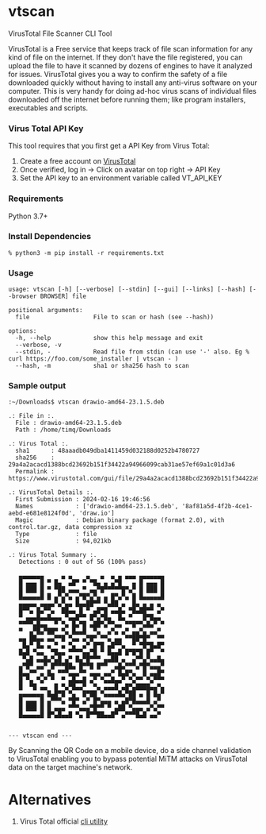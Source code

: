 # vtscan
VirusTotal File Scanner CLI Tool

VirusTotal is a Free service that keeps track of file scan information for any kind of file on the internet. If they don't have the file registered, you can upload the file to have it scanned by dozens of engines to have it analyzed for issues. VirusTotal gives you a way to confirm the safety of a file downloaded quickly without having to install any anti-virus software on your computer. This is very handy for doing ad-hoc virus scans of individual files downloaded off the internet before running them; like program installers, executables and scripts.

### Virus Total API Key
This tool requires that you first get a API Key from Virus Total:
1. Create a free account on [VirusTotal](https://www.virustotal.com/gui/join-us)
2. Once verified, log in -> Click on avatar on top right -> API Key
3. Set the API key to an environment variable called VT_API_KEY

### Requirements
Python 3.7+

### Install Dependencies
````
% python3 -m pip install -r requirements.txt
````

### Usage
````
usage: vtscan [-h] [--verbose] [--stdin] [--gui] [--links] [--hash] [--browser BROWSER] file

positional arguments:
  file                  File to scan or hash (see --hash))

options:
  -h, --help            show this help message and exit
  --verbose, -v
  --stdin, -            Read file from stdin (can use '-' also. Eg % curl https://foo.com/some_installer | vtscan - )
  --hash, -m            sha1 or sha256 hash to scan
  ````

### Sample output
````
:~/Downloads$ vtscan drawio-amd64-23.1.5.deb

.: File in :.
  File : drawio-amd64-23.1.5.deb
  Path : /home/timq/Downloads

.: Virus Total :.
  sha1      : 48aaadb049dba1411459d032188d0252b4780727
  sha256    : 29a4a2acacd1388bcd23692b151f34422a94966099cab31ae57ef69a1c01d3a6
  Permalink : https://www.virustotal.com/gui/file/29a4a2acacd1388bcd23692b151f34422a94966099cab31ae57ef69a1c01d3a6/details

.: VirusTotal Details :.
  First Submission : 2024-02-16 19:46:56
  Names            : ['drawio-amd64-23.1.5.deb', '8af81a5d-4f2b-4ce1-aebd-e681e8124f0d', 'draw.io']
  Magic            : Debian binary package (format 2.0), with control.tar.gz, data compression xz
  Type             : file
  Size             : 94,021kb

.: Virus Total Summary :.
   Detections : 0 out of 56 (100% pass)
                                               
   ▄▄▄▄▄▄▄     ▄ ▄    ▄   ▄  ▄ ▄ ▄▄▄ ▄▄▄▄▄▄▄   
   █ ▄▄▄ █ ▀ █▄  ▄█▀ ▀ ▀█▄ ▄ ▄▀█   ▄ █ ▄▄▄ █   
   █ ███ █ ▀ ▀██ ▄▄▄ ▀ ▄▄▀█▀▀▀▀▀█▀▄▀ █ ███ █   
   █▄▄▄▄▄█ █ ▄▀▄▀▄ ▄▀█▀▄▀▄ ▄ █▀▄▀▄ █ █▄▄▄▄▄█   
   ▄▄▄▄▄ ▄▄▄▄▀▄▀▄▄ █▄▄██▀▀ ▀▄██ ▄  █▄ ▄ ▄ ▄    
   █▀▀▄ █▄▀▀▄  ██▄▄ █ ▀ ▄█▀█ ▄▄█▄ ▀█▄██▀▀ ▄▀   
   ▀ ▄▄▄█▄▄█▄▄▄ ▀▄▄█▀▀ █▀▄▀█▄  █▄ ▀   █▀█▄▄    
   ▀▀▀▀▄█▄▄  ▀ ▀▄ █▄▀█ ▄██▀▄▀▀▄▄ ▀▀█▀▀▄█▄▀ ▀   
   ▀  ▄▀█▄▀██▀ ▀▄ █▄▄█  ▀▄  ▄▀▄ ▄▀ ▄▄▀▄ ▄▄▀    
   ▄▄ ██▄▄ ▄▄▀▀█ ▀▄▄ ▄▀█▀ ▀▀▄ ▄▄ ▀▀██▀█▀  ▀▀   
    █▄▀ █▄ ▄ ▀ ▄ ▀▄  ▄▀ █▀█ ▄█▀▀▄  ▀ ▀█▀█▄█▀   
   █▄█ ▀▄▄  ▀█▄▄ ▀▀▀▀▄▄▀█ ▀ █▄▄█ █▀█▀█ █▀  ▀   
    ▀▄█ ▄▄█▄▀▄█ ▄▀ █▄▀█▀▀▀ ▄▄██ ▄  ▄▀▀▄▀▄▄█▄   
   ▄▀█▀ ▄▄▀ █▀▀▀██▄ █▀▀█ █▀▀  ▄█▄▀▀▀▄▀█▀▄▄▄▀   
   █▄▄▀▀ ▄ █▄ ▀▀▀▄▄▄▀▀ ▄▄▄ ▄▄▀ █▄█▀▄  █ ▄▄█▀   
   █ ▀▄ ▀▄▀ ▀  ▀ ▄█▄▄█ ▄▀ ▀▄▄█▄▄▀ ▀▄▀▀ ▀▄▀▀▀   
   █  ▀█ ▄▄  █ ▀▄▀█▄▄▀  ▀▄ ▄▄▄█ ▄█▀▄████▄▄▀▄   
   ▄▄▄▄▄▄▄ █▄█▀█ ▀▄  █▀██ ▀▄▄▄▄█▄▀██ ▄ █ █▄▀   
   █ ▄▄▄ █ ▄▀▀▀▄ ▀█▀ ▄▀ █▀▄▄▄ ▄ ▄█▀█▄▄▄█ ▄▀    
   █ ███ █ █ ▄▄▄ ▀▀▀▄▄▄▀█▀▀ ▀ ▄██ ▀▄▄▄ ▄▀▄▀▀   
   █▄▄▄▄▄█ █▀▄█▄▄█ ▀▄ █▀▀██▄▄█▀ ▄▀▀▀█▄█ ▄▄▀    
                                               
                                               
--- vtscan end ---
````

By Scanning the QR Code on a mobile device, do a side channel validation to VirusTotal enabling you to bypass potential MiTM attacks on VirusTotal data on the target machine's network.


# Alternatives
1. Virus Total official [cli utility](https://github.com/VirusTotal/vt-cli)
